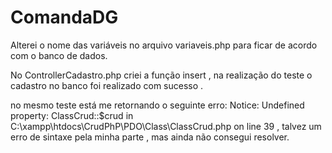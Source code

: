 # ComandaDG

Alterei o nome das variáveis no arquivo variaveis.php para ficar de acordo com o banco de dados.

No ControllerCadastro.php criei a função insert , na realização do teste o cadastro no banco foi realizado com sucesso . 

no mesmo teste está me retornando o seguinte erro: 
Notice: Undefined property: ClassCrud::$crud in C:\xampp\htdocs\CrudPhP\PDO\Class\ClassCrud.php on line 39 , talvez um erro de sintaxe pela minha parte , mas ainda não consegui resolver.
